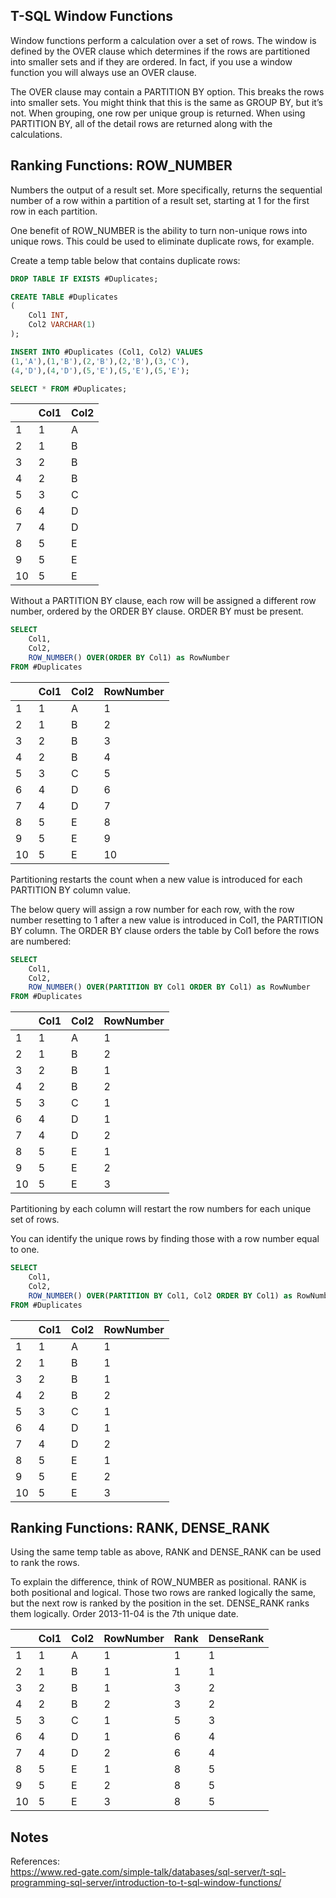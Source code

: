 ## T-SQL Window Functions

Window functions perform a calculation over a set of rows. The window is defined by the OVER clause which determines if the rows are partitioned into smaller sets and if they are ordered. In fact, if you use a window function you will always use an OVER clause.

The OVER clause may contain a PARTITION BY option. This breaks the rows into smaller sets. You might think that this is the same as GROUP BY, but it’s not. When grouping, one row per unique group is returned. When using PARTITION BY, all of the detail rows are returned along with the calculations.

## Ranking Functions: ROW_NUMBER

Numbers the output of a result set. More specifically, returns the sequential number of a row within a partition of a result set, starting at 1 for the first row in each partition.

One benefit of ROW_NUMBER is the ability to turn non-unique rows into unique rows. This could be used to eliminate duplicate rows, for example.

Create a temp table below that contains duplicate rows:

```sql
DROP TABLE IF EXISTS #Duplicates;

CREATE TABLE #Duplicates
(
	Col1 INT,
	Col2 VARCHAR(1)
);

INSERT INTO #Duplicates (Col1, Col2) VALUES
(1,'A'),(1,'B'),(2,'B'),(2,'B'),(3,'C'),
(4,'D'),(4,'D'),(5,'E'),(5,'E'),(5,'E');

SELECT * FROM #Duplicates;
```

|      | Col1 | Col2 |
| ---- | ---- | ---- |
| 1    | 1    | A    |
| 2    | 1    | B    |
| 3    | 2    | B    |
| 4    | 2    | B    |
| 5    | 3    | C    |
| 6    | 4    | D    |
| 7    | 4    | D    |
| 8    | 5    | E    |
| 9    | 5    | E    |
| 10   | 5    | E    |

Without a PARTITION BY clause, each row will be assigned a different row number, ordered by the ORDER BY clause. ORDER BY must be present.

```sql
SELECT
	Col1,
	Col2,
	ROW_NUMBER() OVER(ORDER BY Col1) as RowNumber
FROM #Duplicates
```

|      | Col1 | Col2 | RowNumber |
| ---- | ---- | ---- | --------- |
| 1    | 1    | A    | 1         |
| 2    | 1    | B    | 2         |
| 3    | 2    | B    | 3         |
| 4    | 2    | B    | 4         |
| 5    | 3    | C    | 5         |
| 6    | 4    | D    | 6         |
| 7    | 4    | D    | 7         |
| 8    | 5    | E    | 8         |
| 9    | 5    | E    | 9         |
| 10   | 5    | E    | 10        |

Partitioning restarts the count when a new value is introduced for each PARTITION BY column value.

The below query will assign a row number for each row, with the row number resetting to 1 after a new value is introduced in Col1, the PARTITION BY column. The ORDER BY clause orders the table by Col1 before the rows are numbered:

```sql
SELECT
	Col1,
	Col2,
	ROW_NUMBER() OVER(PARTITION BY Col1 ORDER BY Col1) as RowNumber
FROM #Duplicates
```

|      | Col1 | Col2 | RowNumber |
| ---- | ---- | ---- | --------- |
| 1    | 1    | A    | 1         |
| 2    | 1    | B    | 2         |
| 3    | 2    | B    | 1         |
| 4    | 2    | B    | 2         |
| 5    | 3    | C    | 1         |
| 6    | 4    | D    | 1         |
| 7    | 4    | D    | 2         |
| 8    | 5    | E    | 1         |
| 9    | 5    | E    | 2         |
| 10   | 5    | E    | 3         |

Partitioning by each column will restart the row numbers for each unique set of rows.

You can identify the unique rows by finding those with a row number equal to one.

```sql
SELECT
	Col1,
	Col2,
	ROW_NUMBER() OVER(PARTITION BY Col1, Col2 ORDER BY Col1) as RowNumber
FROM #Duplicates
```

|      | Col1 | Col2 | RowNumber |
| ---- | ---- | ---- | --------- |
| 1    | 1    | A    | 1         |
| 2    | 1    | B    | 1         |
| 3    | 2    | B    | 1         |
| 4    | 2    | B    | 2         |
| 5    | 3    | C    | 1         |
| 6    | 4    | D    | 1         |
| 7    | 4    | D    | 2         |
| 8    | 5    | E    | 1         |
| 9    | 5    | E    | 2         |
| 10   | 5    | E    | 3         |

## Ranking Functions: RANK, DENSE_RANK

Using the same temp table as above, RANK and DENSE_RANK can be used to rank the rows.

To explain the difference, think of ROW_NUMBER as positional. RANK is both positional and logical. Those two rows are ranked logically the same, but the next row is ranked by the position in the set. DENSE_RANK ranks them logically. Order 2013-11-04 is the 7th unique date.

|      | Col1 | Col2 | RowNumber | Rank | DenseRank |
| ---- | ---- | ---- | --------- | ---- | --------- |
| 1    | 1    | A    | 1         | 1    | 1         |
| 2    | 1    | B    | 1         | 1    | 1         |
| 3    | 2    | B    | 1         | 3    | 2         |
| 4    | 2    | B    | 2         | 3    | 2         |
| 5    | 3    | C    | 1         | 5    | 3         |
| 6    | 4    | D    | 1         | 6    | 4         |
| 7    | 4    | D    | 2         | 6    | 4         |
| 8    | 5    | E    | 1         | 8    | 5         |
| 9    | 5    | E    | 2         | 8    | 5         |
| 10   | 5    | E    | 3         | 8    | 5         |

## Notes

References:
<br>https://www.red-gate.com/simple-talk/databases/sql-server/t-sql-programming-sql-server/introduction-to-t-sql-window-functions/
